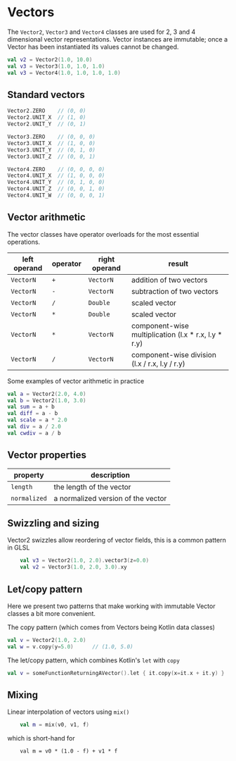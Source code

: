  
 # Vectors
The `Vector2`, `Vector3` and `Vector4` classes are used for 2, 3 and 4 dimensional vector representations. Vector instances are immutable; once a Vector has been instantiated its values cannot be changed.

```kotlin
val v2 = Vector2(1.0, 10.0)
val v3 = Vector3(1.0, 1.0, 1.0)
val v3 = Vector4(1.0, 1.0, 1.0, 1.0)
```

## Standard vectors

```kotlin
Vector2.ZERO    // (0, 0)
Vector2.UNIT_X  // (1, 0)
Vector2.UNIT_Y  // (0, 1)

Vector3.ZERO    // (0, 0, 0)
Vector3.UNIT_X  // (1, 0, 0)
Vector3.UNIT_Y  // (0, 1, 0)
Vector3.UNIT_Z  // (0, 0, 1)

Vector4.ZERO    // (0, 0, 0, 0)
Vector4.UNIT_X  // (1, 0, 0, 0)
Vector4.UNIT_Y  // (0, 1, 0, 0)
Vector4.UNIT_Z  // (0, 0, 1, 0)
Vector4.UNIT_W  // (0, 0, 0, 1)
```

## Vector arithmetic
The vector classes have operator overloads for the most essential operations.

left operand | operator | right operand | result
-------------|----------|---------------|---------------------------
`VectorN`    | `+`      | `VectorN`     | addition of two vectors
`VectorN`    | `-`      | `VectorN`     | subtraction of two vectors
`VectorN`    | `/`      | `Double`      | scaled vector
`VectorN`    | `*`      | `Double`      | scaled vector
`VectorN`    | `*`      | `VectorN`     | component-wise multiplication (l.x * r.x, l.y * r.y)
`VectorN`    | `/`      | `VectorN`     | component-wise division (l.x / r.x, l.y / r.y)

Some examples of vector arithmetic in practice
```kotlin
val a = Vector2(2.0, 4.0)
val b = Vector2(1.0, 3.0)
val sum = a + b
val diff = a - b
val scale = a * 2.0
val div = a / 2.0
val cwdiv = a / b
```

## Vector properties

property     | description
-------------|-------------------------
`length`     | the length of the vector
`normalized` | a normalized version of the vector

## Swizzling and sizing

Vector2 swizzles allow reordering of vector fields, this is a common pattern in GLSL

```kotlin
    val v3 = Vector2(1.0, 2.0).vector3(z=0.0)
    val v2 = Vector3(1.0, 2.0, 3.0).xy
```

## Let/copy pattern

Here we present two patterns that make working with immutable Vector classes a bit more convenient.

The copy pattern (which comes from Vectors being Kotlin data classes)

```kotlin
val v = Vector2(1.0, 2.0)
val w = v.copy(y=5.0)      // (1.0, 5.0)
```

The let/copy pattern, which combines Kotlin's `let` with `copy`

```kotlin
val v = someFunctionReturningAVector().let { it.copy(x=it.x + it.y) }
```

## Mixing

Linear interpolation of vectors using `mix()`

```kotlin
    val m = mix(v0, v1, f)
```

which is short-hand for
```
    val m = v0 * (1.0 - f) + v1 * f
```
 
